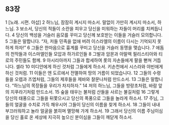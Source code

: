 ## 83장
1 [노래. 시편. 아삽]
2 하느님, 잠잠히 계시지 마소서. 말없이 가만히 계시지 마소서, 하느님.
3 보소서, 당신의 적들이 소란을 피우고 당신을 미워하는 자들이 머리를 치켜듭니다.
4 당신의 백성을 거슬러 음모를 꾸미고 당신께 보호받는 이들을 거슬러 모의합니다.
5 그들은 말합니다. “자, 저들 민족을 없애 버려 이스라엘의 이름이 다시는 기억되지 못하게 하자!”
6 그들은 한마음으로 흉계를 꾸미고 당신을 거슬러 동맹을 맺습니다.
7 에돔의 천막들과 이스마엘인들 모압과 하가르인들
8 그발과 암몬과 아말렉 필리스티아와 티로의 주민들도 함께.
9 아시리아까지 그들과 합세하여 롯의 자손들에게 팔을 뻗쳐 거듭니다. 셀라
10 미디안에게 하신 것처럼 그들에게 하소서. 키손천에서 시스라와 야빈에게 하신 것처럼.
11 이들은 엔 도르에서 전멸하여 땅의 거름이 되었습니다.
12 그들의 수령들을 오렙과 즈엡처럼, 그들의 제후들을 제바와 찰문나처럼 만드소서.
13 그들은 말합니다. “하느님의 목장들을 우리가 차지하자.”
14 저의 하느님, 그들을 방랑초처럼, 바람 앞의 지푸라기처럼 만드소서.
15 숲을 태우는 불처럼 산들을 사르는 불길처럼
16 그렇게 당신의 태풍으로 그들을 뒤쫓으시고 당신의 폭풍으로 그들을 놀라게 하소서.
17 주님, 그들의 얼굴을 수치로 가득 채우시어 그들이 당신의 이름을 찾게 하소서.
18 그들이 내내 부끄러워하고 놀라 얼굴을 붉히며 멸망해 가게 하소서.
19 그래서 당신의 이름 주님이심을 당신 홀로 온 세상에 지극히 높으신 분이심을 그들이 깨닫게 하소서.
